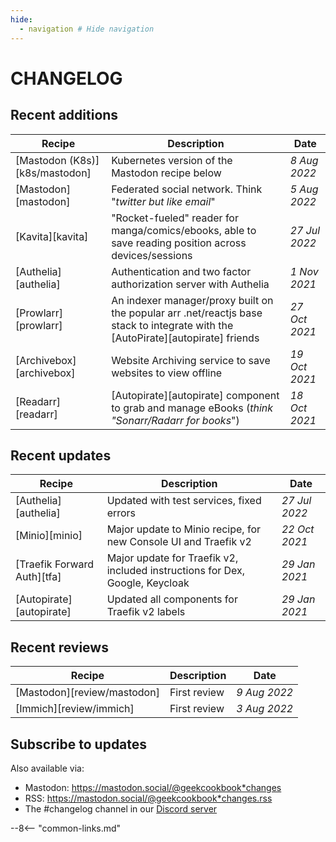 ```yaml
---
hide:
  - navigation # Hide navigation
---
```

# CHANGELOG

## Recent additions

Recipe                   | Description                                                                                                                      | Date
-------------------------|----------------------------------------------------------------------------------------------------------------------------------|--------------
[Mastodon (K8s)][k8s/mastodon] | Kubernetes version of the Mastodon recipe below                                                                                  | *8 Aug 2022*
[Mastodon][mastodon]     | Federated social network. Think "*twitter but like email*"                                                                       | *5 Aug 2022*
[Kavita][kavita]         | "Rocket-fueled" reader for manga/comics/ebooks, able to save reading position across devices/sessions                            | *27 Jul 2022*
[Authelia][authelia]     | Authentication and two factor authorization server with Authelia                                                                 | *1 Nov 2021*
[Prowlarr][prowlarr]     | An indexer manager/proxy built on the popular arr .net/reactjs base stack to integrate with the [AutoPirate][autopirate] friends | *27 Oct 2021*
[Archivebox][archivebox] | Website Archiving service to save websites to view offline                                                                       | *19 Oct 2021*
[Readarr][readarr]       | [Autopirate][autopirate] component to grab and manage eBooks (*think "Sonarr/Radarr for books*")                                 | *18 Oct 2021*

## Recent updates

Recipe                      | Description                                                                  | Date
----------------------------|------------------------------------------------------------------------------|--------------
[Authelia][authelia]        | Updated with test services, fixed errors                                     | *27 Jul 2022*
[Minio][minio]              | Major update to Minio recipe, for new Console UI and Traefik v2              | *22 Oct 2021*
[Traefik Forward Auth][tfa] | Major update for Traefik v2, included instructions for Dex, Google, Keycloak | *29 Jan 2021*
[Autopirate][autopirate]    | Updated all components for Traefik v2 labels                                 | *29 Jan 2021*

## Recent reviews

Recipe                  | Description  | Date
------------------------|--------------|-------------
[Mastodon][review/mastodon] | First review | *9 Aug 2022*
[Immich][review/immich] | First review | *3 Aug 2022*

## Subscribe to updates

<div class="rm-area-subscribe-to-recipe"></div>

Also available via:

* Mastodon: <https://mastodon.social/@geekcookbook*changes>
* RSS: <https://mastodon.social/@geekcookbook*changes.rss>
* The #changelog channel in our [Discord server](http://chat.funkypenguin.co.nz)

--8<-- "common-links.md"
